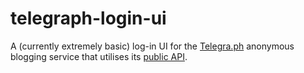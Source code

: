 # telegraph-login-ui

A (currently extremely basic) log-in UI for the [Telegra.ph](https://telegra.ph) anonymous blogging service that utilises its [public API](https://telegra.ph/api).
